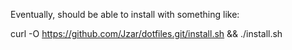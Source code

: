 Eventually, should be able to install with something like:

curl -O https://github.com/Jzar/dotfiles.git/install.sh && ./install.sh
